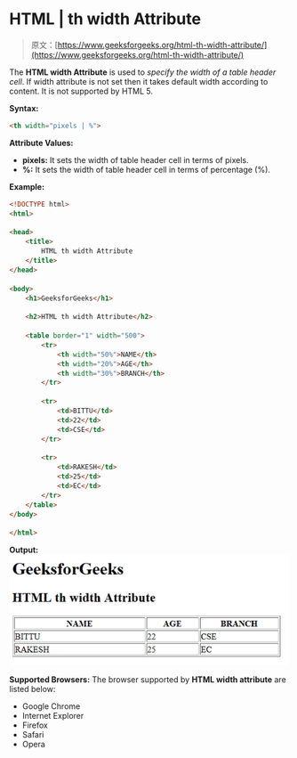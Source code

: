# HTML | th width Attribute

> 原文：[https://www.geeksforgeeks.org/html-th-width-attribute/](https://www.geeksforgeeks.org/html-th-width-attribute/)

The **HTML <th> width Attribute** is used to *specify the width of a table header cell*. If width attribute is not set then it takes default width according to content. It is not supported by HTML 5.

**Syntax:**

```html
<th width="pixels | %">
```

**Attribute Values:**

*   **pixels:** It sets the width of table header cell in terms of pixels.
*   **%:** It sets the width of table header cell in terms of percentage (%).

**Example:**

```html
<!DOCTYPE html>
<html>

<head>
    <title>
        HTML th width Attribute
    </title>
</head>

<body>
    <h1>GeeksforGeeks</h1>

    <h2>HTML th width Attribute</h2>

    <table border="1" width="500">
        <tr>
            <th width="50%">NAME</th>
            <th width="20%">AGE</th>
            <th width="30%">BRANCH</th>
        </tr>

        <tr>
            <td>BITTU</td>
            <td>22</td>
            <td>CSE</td>
        </tr>

        <tr>
            <td>RAKESH</td>
            <td>25</td>
            <td>EC</td>
        </tr>
    </table>
</body>

</html>
```

**Output:**
![](img/3f01e93b4f5ff03cc884f4daba55189d.png)

**Supported Browsers:** The browser supported by **HTML <th> width attribute** are listed below:

*   Google Chrome
*   Internet Explorer
*   Firefox
*   Safari
*   Opera